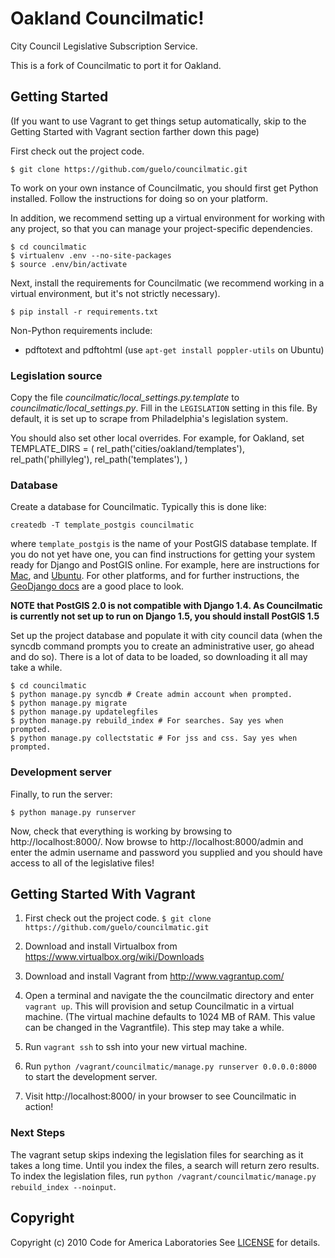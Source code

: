 Oakland Councilmatic!
=====================
City Council Legislative Subscription Service.

This is a fork of Councilmatic to port it for Oakland.

Getting Started
---------------
(If you want to use Vagrant to get things setup automatically, skip to the Getting Started with Vagrant section farther down this page)

First check out the project code.

    $ git clone https://github.com/guelo/councilmatic.git

To work on your own instance of Councilmatic, you should first get Python
installed. Follow the instructions for doing so on your platform.

In addition, we recommend setting up a virtual environment for working with any
project, so that you can manage your project-specific dependencies.

    $ cd councilmatic
    $ virtualenv .env --no-site-packages
    $ source .env/bin/activate
    
Next, install the requirements for Councilmatic (we recommend working in a
virtual environment, but it's not strictly necessary).

    $ pip install -r requirements.txt

Non-Python requirements include:

* pdftotext and pdftohtml (use ``apt-get install poppler-utils`` on Ubuntu)


### Legislation source

Copy the file *councilmatic/local_settings.py.template* to 
*councilmatic/local_settings.py*.  Fill in the `LEGISLATION` setting in this
file.  By default, it is set up to scrape from Philadelphia's legislation
system.

You should also set other local overrides.  For example, for Oakland,
set
    TEMPLATE_DIRS = (
        rel_path('cities/oakland/templates'),
        rel_path('phillyleg'),
        rel_path('templates'),
    )

### Database

Create a database for Councilmatic. Typically this is done like:

    createdb -T template_postgis councilmatic

where `template_postgis` is the name of your PostGIS database template. If you
do not yet have one, you can find instructions for getting your system ready for
Django and PostGIS online.  For example, here are instructions for 
[Mac](https://gist.github.com/3188632), and
[Ubuntu](http://brandonkonkle.com/blog/2010/jul/19/setting-template_postgis-lucid/).
For other platforms, and for further instructions, the 
[GeoDjango docs](https://docs.djangoproject.com/en/dev/ref/contrib/gis/install/#platform-specific-instructions) 
are a good place to look.

**NOTE that PostGIS 2.0 is not compatible with Django 1.4.  As Councilmatic is
currently not set up to run on Django 1.5, you should install PostGIS 1.5**


Set up the project database and populate it with city council data (when the
syncdb command prompts you to create an administrative user, go ahead and do
so). There is a lot of data to be loaded, so downloading it all may take a
while.

    $ cd councilmatic
    $ python manage.py syncdb # Create admin account when prompted.
    $ python manage.py migrate
    $ python manage.py updatelegfiles
    $ python manage.py rebuild_index # For searches. Say yes when prompted.
    $ python manage.py collectstatic # For jss and css. Say yes when prompted.


### Development server

Finally, to run the server:

    $ python manage.py runserver

Now, check that everything is working by browsing to http://localhost:8000/. Now
browse to http://localhost:8000/admin and enter the admin username and password
you supplied and you should have access to all of the legislative files!


Getting Started With Vagrant
----------------------------

1. First check out the project code.  `$ git clone https://github.com/guelo/councilmatic.git`

2. Download and install Virtualbox from https://www.virtualbox.org/wiki/Downloads

3. Download and install Vagrant from http://www.vagrantup.com/

4. Open a terminal and navigate the the councilmatic directory and enter `vagrant up`.  This will provision and setup Councilmatic in a virtual machine.  (The virtual machine defaults to 1024 MB of RAM.  This value can be changed in the Vagrantfile).  This step may take a while.

5. Run `vagrant ssh` to ssh into your new virtual machine.

6. Run `python /vagrant/councilmatic/manage.py runserver 0.0.0.0:8000` to start the development server.

7. Visit http://localhost:8000/ in your browser to see Councilmatic in action!

### Next Steps

The vagrant setup skips indexing the legislation files for searching as it takes a long time.  Until you index the files, a search will return zero results.  To index the legislation files, run `python /vagrant/councilmatic/manage.py rebuild_index --noinput`.


Copyright
---------
Copyright (c) 2010 Code for America Laboratories
See [LICENSE](https://github.com/codeforamerica/open311/blob/master/LICENSE.md) for details.